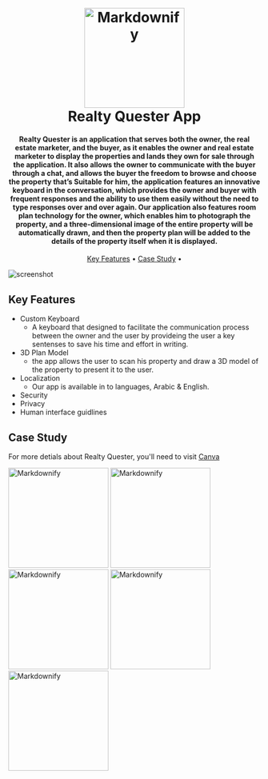 
<h1 align="center">
  <br>
  <a href="http://www.amitmerchant.com/electron-markdownify"><img src="https://gsreutvymfkohydenbjm.supabase.co/storage/v1/object/public/propertyImages/Logo.png" alt="Markdownify" width="200"></a>
  <br>
  Realty Quester App
  <br>
</h1>

<h4 align="center">Realty Quester is an application that serves both the owner, the real estate marketer, and the buyer, as it enables the owner and real estate marketer to display the properties and lands they own for sale through the application. It also allows the owner to communicate with the buyer through a chat, and allows the buyer the freedom to browse and choose the property that’s Suitable for him, the application features an innovative keyboard in the conversation, which provides the owner and buyer with frequent responses and the ability to use them easily without the need to type responses over and over again.
Our application also features room plan technology for the owner, which enables him to photograph the property, and a three-dimensional image of the entire property will be automatically drawn, and then the property plan will be added to the details of the property itself when it is displayed. </h4>



<p align="center">
  <a href="#key-features">Key Features</a> •
  <a href="#Case-Study">Case Study</a> •

</p>

![screenshot](https://raw.githubusercontent.com/amitmerchant1990/electron-markdownify/master/app/img/markdownify.gif)

## Key Features

* Custom Keyboard
  - A keyboard that designed to facilitate the communication process between the owner and the user by provideing the user a key sentenses to save his time and effort in writing.
* 3D Plan Model
  - the app allows the user to scan his property and draw a 3D model of the property to present it to the user.
* Localization 
  - Our app is available in to languages, Arabic & English.
* Security
* Privacy
* Human interface guidlines


## Case Study

For more detials about Realty Quester, you'll need to visit [Canva]([https://git-scm.com](https://www.canva.com/design/DAF4q6yyaUg/idPo6h4vKooLvZ901sGIMg/edit?utm_content=DAF4q6yyaUg&utm_campaign=designshare&utm_medium=link2&utm_source=sharebutton)https://www.canva.com/design/DAF4q6yyaUg/idPo6h4vKooLvZ901sGIMg/edit?utm_content=DAF4q6yyaUg&utm_campaign=designshare&utm_medium=link2&utm_source=sharebutton) 

 <a href="http://www.amitmerchant.com/electron-markdownify"><img src="https://raw.githubusercontent.com/amitmerchant1990/electron-markdownify/master/app/img/markdownify.png" alt="Markdownify" width="200"></a>
  <a href="http://www.amitmerchant.com/electron-markdownify"><img src="https://raw.githubusercontent.com/amitmerchant1990/electron-markdownify/master/app/img/markdownify.png" alt="Markdownify" width="200"></a>
   <a href="http://www.amitmerchant.com/electron-markdownify"><img src="https://raw.githubusercontent.com/amitmerchant1990/electron-markdownify/master/app/img/markdownify.png" alt="Markdownify" width="200"></a>
    <a href="http://www.amitmerchant.com/electron-markdownify"><img src="https://raw.githubusercontent.com/amitmerchant1990/electron-markdownify/master/app/img/markdownify.png" alt="Markdownify" width="200"></a>
     <a href="http://www.amitmerchant.com/electron-markdownify"><img src="https://raw.githubusercontent.com/amitmerchant1990/electron-markdownify/master/app/img/markdownify.png" alt="Markdownify" width="200"></a>




